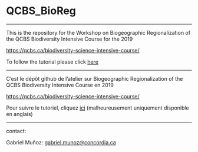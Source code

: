 # QCBS_BioReg

------

This is the repository for the Workshop on Biogeographic Regionalization of the QCBS Biodiversity Intensive Course for the 2019

https://qcbs.ca/biodiversity-science-intensive-course/

To follow the tutorial please click [here](https://lessardlab.github.io/QCBS_BioReg/WorkshopMarkdown.html)


------


C’est le dépôt github de l’atelier sur Biogeographic Regionalization of the QCBS Biodiversity Intensive Course en 2019

https://qcbs.ca/biodiversity-science-intensive-course/

Pour suivre le tutoriel, cliquez [ici](https://lessardlab.github.io/QCBS_BioReg/WorkshopMarkdown.html) (malheureusement uniquement disponible en anglais)




------
contact: 

Gabriel Muñoz: gabriel.munoz@concordia.ca

